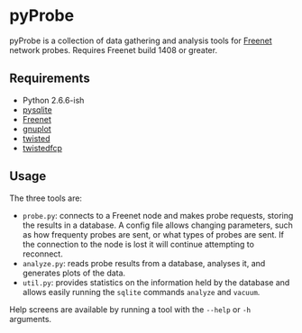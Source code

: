 # pyProbe

pyProbe is a collection of data gathering and analysis tools for [Freenet](https://freenetproject.org/) network probes. Requires Freenet build 1408 or greater.

## Requirements

* Python 2.6.6-ish
* [pysqlite](http://code.google.com/p/pysqlite/)
* [Freenet](https://freenetproject.org/)
* [gnuplot](http://www.gnuplot.info/)
* [twisted](https://twistedmatrix.com/trac/)
* [twistedfcp](https://github.com/AnIrishDuck/twistedfcp)

## Usage

The three tools are:

* `probe.py`: connects to a Freenet node and makes probe requests, storing the results in a database. A config file allows changing parameters, such as how frequenty probes are sent, or what types of probes are sent. If the connection to the node is lost it will continue attempting to reconnect.
* `analyze.py`: reads probe results from a database, analyses it, and generates plots of the data.
* `util.py`: provides statistics on the information held by the database and allows easily running the `sqlite` commands `analyze` and `vacuum`.

Help screens are available by running a tool with the `--help` or `-h` arguments.
